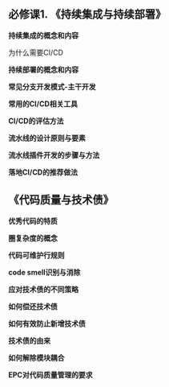 ## 必修课1. 《持续集成与持续部署》

**持续集成的概念和内容**

为什么需要CI/CD

**持续部署的概念和内容**



**常见分支开发模式-主干开发**



**常用的CI/CD相关工具**



**CI/CD的评估方法**



**流水线的设计原则与要素**



**流水线插件开发的步骤与方法**



**落地CI/CD的推荐做法**

## 《代码质量与技术债》

**优秀代码的特质**



**圈复杂度的概念**



**代码可维护行规则**



**code smell识别与消除**



**应对技术债的不同策略**



**如何偿还技术债**



**如何有效防止新增技术债**



**技术债的由来**



**如何解除模块耦合**



**EPC对代码质量管理的要求**

